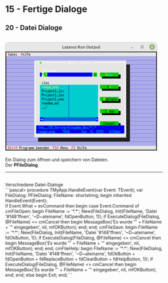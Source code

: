 # 15 - Fertige Dialoge
## 20 - Datei Dialoge
<br>
<img src="image.png" alt="Selfhtml"><br><br>
Ein Dialog zum öffnen und speichern von Dateien.<br>
Der <b>PFileDialog</b>.<br>
<hr><br>
Verschiedene Datei-Dialoge<br>
```pascal>  procedure TMyApp.HandleEvent(var Event: TEvent);
  var
    FileDialog: PFileDialog;
    FileName: shortstring;
  begin
    inherited HandleEvent(Event);
<br>
    if Event.What = evCommand then begin
      case Event.Command of
        cmFileOpen: begin
          FileName := '*.*';
          New(FileDialog, Init(FileName, 'Datei '#148'ffnen', '~D~ateiname', fdOpenButton, 1));
          if ExecuteDialog(FileDialog, @FileName) <> cmCancel then begin
            MessageBox('Es wurde "' + FileName + '" eingegeben', nil, mfOKButton);
          end;
        end;
        cmFileSave: begin
          FileName := '*.*';
          New(FileDialog, Init(FileName, 'Datei '#148'ffnen', '~D~ateiname', fdOkButton, 1));
          if ExecuteDialog(FileDialog, @FileName) <> cmCancel then begin
            MessageBox('Es wurde "' + FileName + '" eingegeben', nil, mfOKButton);
          end;
        end;
        cmFileHelp: begin
          FileName := '*.*';
          New(FileDialog, Init(FileName, 'Datei '#148'ffnen', '~D~ateiname', fdOkButton + fdOpenButton + fdReplaceButton + fdClearButton + fdHelpButton, 1));
          if ExecuteDialog(FileDialog, @FileName) <> cmCancel then begin
            MessageBox('Es wurde "' + FileName + '" eingegeben', nil, mfOKButton);
          end;
        end;
        else begin
          Exit;
        end;```
<br>
